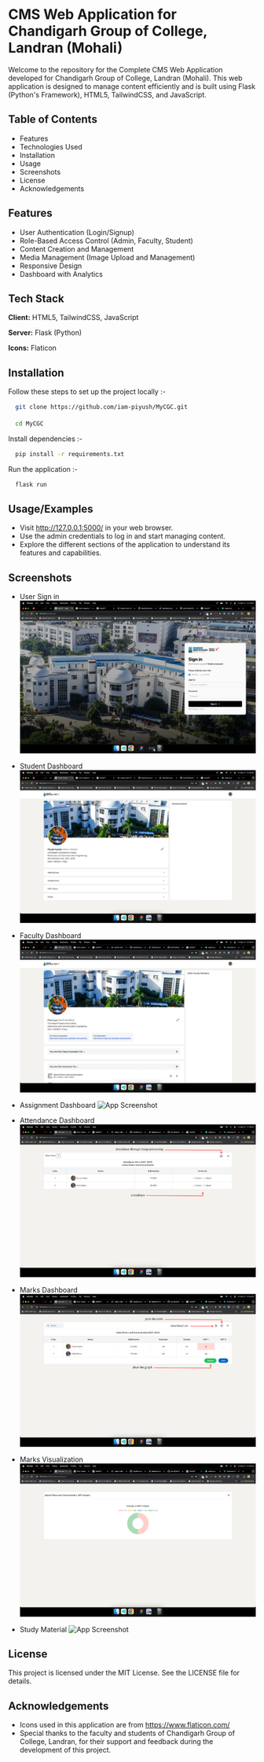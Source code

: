 
# CMS Web Application for Chandigarh Group of College, Landran (Mohali)

Welcome to the repository for the Complete CMS Web Application developed for Chandigarh Group of College, Landran (Mohali). This web application is designed to manage content efficiently and is built using Flask (Python's Framework), HTML5, TailwindCSS, and JavaScript.


## Table of Contents

- Features
- Technologies Used
- Installation
- Usage
- Screenshots
- License
- Acknowledgements


## Features

- User Authentication (Login/Signup)
- Role-Based Access Control (Admin, Faculty, Student)
- Content Creation and Management
- Media Management (Image Upload and Management)
- Responsive Design
- Dashboard with Analytics


## Tech Stack

**Client:** HTML5, TailwindCSS, JavaScript

**Server:** Flask (Python)

**Icons:** Flaticon


## Installation

Follow these steps to set up the project locally :-

```bash
  git clone https://github.com/iam-piyush/MyCGC.git

  cd MyCGC
```
    
Install dependencies :-

```bash
  pip install -r requirements.txt
```

Run the application :-

```bash
  flask run
```
## Usage/Examples

- Visit http://127.0.0.1:5000/ in your web browser.
- Use the admin credentials to log in and start managing content.
- Explore the different sections of the application to understand its features and capabilities.


## Screenshots

- User Sign in
![App Screenshot](https://raw.githubusercontent.com/iam-piyush/Chandigarh-Group-of-Colleges-CMS-Web-Application/main/Screenshots/MyCGC%20Login.webp)

- Student Dashboard
![App Screenshot](https://raw.githubusercontent.com/iam-piyush/Chandigarh-Group-of-Colleges-CMS-Web-Application/main/Screenshots/Student%20Dashborad.webp)

- Faculty Dashboard
![App Screenshot](https://raw.githubusercontent.com/iam-piyush/Chandigarh-Group-of-Colleges-CMS-Web-Application/main/Screenshots/Faculty%20Dashboard.webp)

- Assignment Dashboard
![App Screenshot](https://github.com/iam-piyush/Chandigarh-Group-of-Colleges-CMS-Web-Application/blob/main/Screenshots/Assignment.png?raw=true)

- Attendance Dashboard
![App Screenshot](https://github.com/iam-piyush/Chandigarh-Group-of-Colleges-CMS-Web-Application/blob/main/Screenshots/Attendance.png?raw=true)

- Marks Dashboard
![App Screenshot](https://github.com/iam-piyush/Chandigarh-Group-of-Colleges-CMS-Web-Application/blob/main/Screenshots/MST%20Marks.png?raw=true)

- Marks Visualization
![App Screenshot](https://github.com/iam-piyush/Chandigarh-Group-of-Colleges-CMS-Web-Application/blob/main/Screenshots/Graph.png?raw=true)

- Study Material
![App Screenshot](https://github.com/iam-piyush/Chandigarh-Group-of-Colleges-CMS-Web-Application/blob/main/Screenshots/Study%20Material.png?raw=true)

## License

This project is licensed under the MIT License. See the LICENSE file for details.


## Acknowledgements

- Icons used in this application are from https://www.flaticon.com/
- Special thanks to the faculty and students of Chandigarh Group of College, Landran, for their support and feedback during the development of this project.

